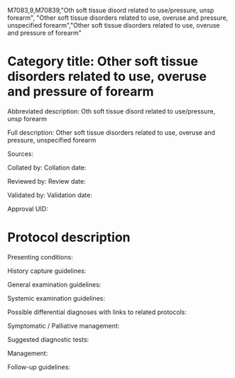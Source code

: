 M7083,9,M70839,"Oth soft tissue disord related to use/pressure, unsp forearm", "Other soft tissue disorders related to use, overuse and pressure, unspecified forearm","Other soft tissue disorders related to use, overuse and pressure of forearm"
# Category title: Other soft tissue disorders related to use, overuse and pressure of forearm

Abbreviated description: Oth soft tissue disord related to use/pressure, unsp forearm

Full description: Other soft tissue disorders related to use, overuse and pressure, unspecified forearm

Sources:

Collated by:
Collation date:

Reviewed by:
Review date:

Validated by:
Validation date:

Approval UID:

# Protocol description

Presenting conditions:

History capture guidelines:

General examination guidelines:

Systemic examination guidelines:

Possible differential diagnoses with links to related protocols:

Symptomatic / Palliative management:

Suggested diagnostic tests:

Management:

Follow-up guidelines:
